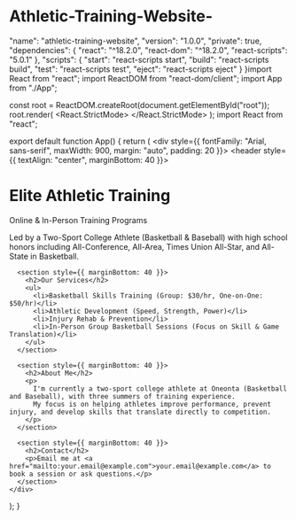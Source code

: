 # Athletic-Training-Website-
"name": "athletic-training-website",
  "version": "1.0.0",
  "private": true,
  "dependencies": {
    "react": "^18.2.0",
    "react-dom": "^18.2.0",
    "react-scripts": "5.0.1"
  },
  "scripts": {
    "start": "react-scripts start",
    "build": "react-scripts build",
    "test": "react-scripts test",
    "eject": "react-scripts eject"
  }
}import React from "react";
import ReactDOM from "react-dom/client";
import App from "./App";

const root = ReactDOM.createRoot(document.getElementById("root"));
root.render(
  <React.StrictMode>
    <App />
  </React.StrictMode>
);
import React from "react";

export default function App() {
  return (
    <div style={{ fontFamily: "Arial, sans-serif", maxWidth: 900, margin: "auto", padding: 20 }}>
      <header style={{ textAlign: "center", marginBottom: 40 }}>
        <h1>Elite Athletic Training</h1>
        <p>Online & In-Person Training Programs</p>
        <p>
          Led by a Two-Sport College Athlete (Basketball & Baseball) with high school honors including All-Conference,
          All-Area, Times Union All-Star, and All-State in Basketball.
        </p>
      </header>

      <section style={{ marginBottom: 40 }}>
        <h2>Our Services</h2>
        <ul>
          <li>Basketball Skills Training (Group: $30/hr, One-on-One: $50/hr)</li>
          <li>Athletic Development (Speed, Strength, Power)</li>
          <li>Injury Rehab & Prevention</li>
          <li>In-Person Group Basketball Sessions (Focus on Skill & Game Translation)</li>
        </ul>
      </section>

      <section style={{ marginBottom: 40 }}>
        <h2>About Me</h2>
        <p>
          I'm currently a two-sport college athlete at Oneonta (Basketball and Baseball), with three summers of training experience.
          My focus is on helping athletes improve performance, prevent injury, and develop skills that translate directly to competition.
        </p>
      </section>

      <section style={{ marginBottom: 40 }}>
        <h2>Contact</h2>
        <p>Email me at <a href="mailto:your.email@example.com">your.email@example.com</a> to book a session or ask questions.</p>
      </section>
    </div>
  );
}<!DOCTYPE html>
<html lang="en">
  <head>
    <meta charset="UTF-8" />
    <meta name="viewport" content="width=device-width, initial-scale=1" />
    <title>Elite Athletic Training</title>
  </head>
  <body>
    <div id="root"></div>
  </body>
</html>
